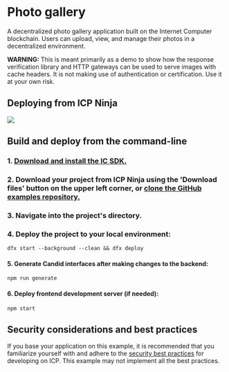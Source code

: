 # Photo gallery

A decentralized photo gallery application built on the Internet Computer blockchain. Users can upload, view, and manage their photos in a decentralized environment.

**WARNING:** This is meant primarily as a demo to show how the response verification library and HTTP gateways can be used to serve images with cache headers. It is not making use of authentication or certification. Use it at your own risk.

## Deploying from ICP Ninja

[![](https://icp.ninja/assets/open.svg)](https://icp.ninja/i?url=https://github.com/examples/rust/pictures-gallery)

## Build and deploy from the command-line

### 1. [Download and install the IC SDK.](https://internetcomputer.org/docs/building-apps/getting-started/install)

### 2. Download your project from ICP Ninja using the 'Download files' button on the upper left corner, or [clone the GitHub examples repository.](https://github.com/dfinity/examples/)

### 3. Navigate into the project's directory.

### 4. Deploy the project to your local environment:

```
dfx start --background --clean && dfx deploy
```


#### 5. Generate Candid interfaces after making changes to the backend:

```
npm run generate
```

#### 6. Deploy frontend development server (if needed):

```
npm start
```

## Security considerations and best practices

If you base your application on this example, it is recommended that you familiarize yourself with and adhere to the [security best practices](https://internetcomputer.org/docs/building-apps/security/overview) for developing on ICP. This example may not implement all the best practices.

